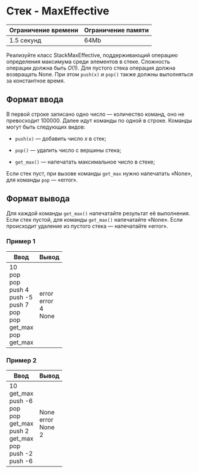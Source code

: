 # Стек - MaxEffective

| Ограничение времени | Ограничение памяти |
|--------------------|--------------------|
| 1.5 секунд         | 64Mb               |

Реализуйте класс StackMaxEffective, поддерживающий операцию определения максимума среди элементов в стеке. Сложность операции должна быть $O(1)$. Для пустого стека операция должна возвращать None. При этом `push(x)` и `pop()` также должны выполняться за константное время.

## Формат ввода

В первой строке записано одно число — количество команд, оно не превосходит $100000$. Далее идут команды по одной в строке. Команды могут быть следующих видов:

 * `push(x)` — добавить число $x$ в стек;

 * `pop()` — удалить число с вершины стека;

 * `get_max()` — напечатать максимальное число в стеке;

Если стек пуст, при вызове команды `get_max` нужно напечатать «None», для команды `pop` — «error».

## Формат вывода

Для каждой команды `get_max()` напечатайте результат её выполнения. Если стек пустой, для команды `get_max()` напечатайте «None». Если происходит удаление из пустого стека — напечатайте «error».

### Пример 1

| Ввод                                                                                       | Вывод                       |
|--------------------------------------------------------------------------------------------|-----------------------------|
| 10<br>pop<br>pop<br>push 4<br>push -5<br>push 7<br>pop<br>pop<br>get_max<br>pop<br>get_max | error<br>error<br>4<br>None |

### Пример 2

| Ввод                                                                                                | Вывод                      |
|-----------------------------------------------------------------------------------------------------|----------------------------|
| 10<br>get_max<br>push -6<br>pop<br>pop<br>get_max<br>push 2<br>get_max<br>pop<br>push -2<br>push -6 | None<br>error<br>None<br>2 |